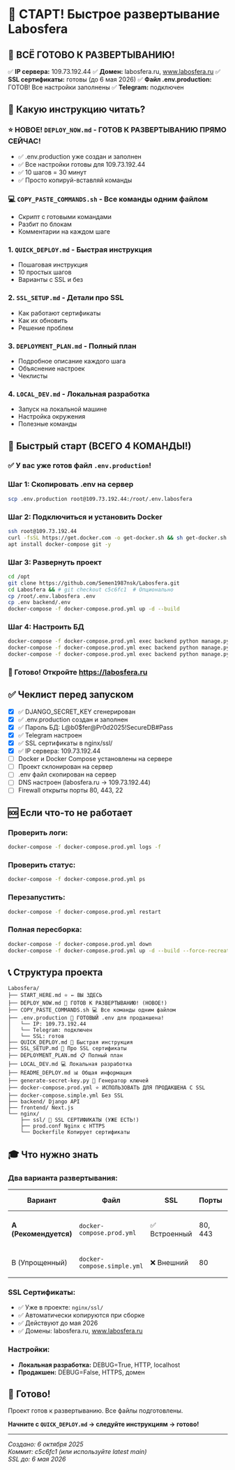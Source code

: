 # 🎯 СТАРТ! Быстрое развертывание Labosfera

## 🎉 ВСЁ ГОТОВО К РАЗВЕРТЫВАНИЮ!

✅ **IP сервера:** 109.73.192.44
✅ **Домен:** labosfera.ru, www.labosfera.ru
✅ **SSL сертификаты:** готовы (до 6 мая 2026)
✅ **Файл .env.production:** ГОТОВ! Все настройки заполнены
✅ **Telegram:** подключен

## 📖 Какую инструкцию читать?

### ⭐ **НОВОЕ! `DEPLOY_NOW.md`** - ГОТОВ К РАЗВЕРТЫВАНИЮ ПРЯМО СЕЙЧАС!
   - ✅ .env.production уже создан и заполнен
   - ✅ Все настройки готовы для 109.73.192.44
   - ✅ 10 шагов = 30 минут
   - ✅ Просто копируй-вставляй команды

### 💻 **`COPY_PASTE_COMMANDS.sh`** - Все команды одним файлом
   - Скрипт с готовыми командами
   - Разбит по блокам
   - Комментарии на каждом шаге

### 1. `QUICK_DEPLOY.md` - Быстрая инструкция
   - Пошаговая инструкция
   - 10 простых шагов
   - Варианты с SSL и без

### 2. `SSL_SETUP.md` - Детали про SSL
   - Как работают сертификаты
   - Как их обновить
   - Решение проблем

### 3. `DEPLOYMENT_PLAN.md` - Полный план
   - Подробное описание каждого шага
   - Объяснение настроек
   - Чеклисты

### 4. `LOCAL_DEV.md` - Локальная разработка
   - Запуск на локальной машине
   - Настройка окружения
   - Полезные команды

## 🚀 Быстрый старт (ВСЕГО 4 КОМАНДЫ!)

### ✅ У вас уже готов файл `.env.production`!

### Шаг 1: Скопировать .env на сервер

```bash
scp .env.production root@109.73.192.44:/root/.env.labosfera
```

### Шаг 2: Подключиться и установить Docker

```bash
ssh root@109.73.192.44
curl -fsSL https://get.docker.com -o get-docker.sh && sh get-docker.sh
apt install docker-compose git -y
```

### Шаг 3: Развернуть проект

```bash
cd /opt
git clone https://github.com/Semen1987nsk/Labosfera.git
cd Labosfera && # git checkout c5c6fc1  # Опционально
cp /root/.env.labosfera .env
cp .env backend/.env
docker-compose -f docker-compose.prod.yml up -d --build
```

### Шаг 4: Настроить БД

```bash
docker-compose -f docker-compose.prod.yml exec backend python manage.py migrate
docker-compose -f docker-compose.prod.yml exec backend python manage.py collectstatic --no-input
docker-compose -f docker-compose.prod.yml exec backend python manage.py createsuperuser
```

### 🎉 Готово! Откройте https://labosfera.ru

## ✅ Чеклист перед запуском

- [x] ✅ DJANGO_SECRET_KEY сгенерирован
- [x] ✅ .env.production создан и заполнен
- [x] ✅ Пароль БД: L@b0$fer@Pr0d2025!SecureDB#Pass
- [x] ✅ Telegram настроен
- [x] ✅ SSL сертификаты в nginx/ssl/
- [x] ✅ IP сервера: 109.73.192.44
- [ ] Docker и Docker Compose установлены на сервере
- [ ] Проект склонирован на сервер
- [ ] .env файл скопирован на сервер
- [ ] DNS настроен (labosfera.ru → 109.73.192.44)
- [ ] Firewall открыты порты 80, 443, 22

## 🆘 Если что-то не работает

### Проверить логи:
```bash
docker-compose -f docker-compose.prod.yml logs -f
```

### Проверить статус:
```bash
docker-compose -f docker-compose.prod.yml ps
```

### Перезапустить:
```bash
docker-compose -f docker-compose.prod.yml restart
```

### Полная пересборка:
```bash
docker-compose -f docker-compose.prod.yml down
docker-compose -f docker-compose.prod.yml up -d --build --force-recreate
```

## 📞 Структура проекта

```
Labosfera/
├── START_HERE.md ⭐ ← ВЫ ЗДЕСЬ
├── DEPLOY_NOW.md 🚀 ГОТОВ К РАЗВЕРТЫВАНИЮ! (НОВОЕ!)
├── COPY_PASTE_COMMANDS.sh 💻 Все команды одним файлом
├── .env.production 🔑 ГОТОВЫЙ .env для продакшена!
│   └── IP: 109.73.192.44
│   └── Telegram: подключен
│   └── SSL: готов
├── QUICK_DEPLOY.md 📖 Быстрая инструкция
├── SSL_SETUP.md 🔐 Про SSL сертификаты
├── DEPLOYMENT_PLAN.md 📋 Полный план
├── LOCAL_DEV.md 💻 Локальная разработка
├── README_DEPLOY.md 📊 Общая информация
├── generate-secret-key.py 🔑 Генератор ключей
├── docker-compose.prod.yml ⭐ ИСПОЛЬЗОВАТЬ ДЛЯ ПРОДАКШЕНА С SSL
├── docker-compose.simple.yml Без SSL
├── backend/ Django API
├── frontend/ Next.js
└── nginx/
    ├── ssl/ 🔐 SSL СЕРТИФИКАТЫ (УЖЕ ЕСТЬ!)
    ├── prod.conf Nginx с HTTPS
    └── Dockerfile Копирует сертификаты
```

## 🎓 Что нужно знать

### Два варианта развертывания:

| Вариант | Файл | SSL | Порты | Когда использовать |
|---------|------|-----|-------|-------------------|
| **A (Рекомендуется)** | `docker-compose.prod.yml` | ✅ Встроенный | 80, 443 | Полный контроль, готовые сертификаты |
| B (Упрощенный) | `docker-compose.simple.yml` | ❌ Внешний | 80 | SSL через панель хостинга |

### SSL Сертификаты:

- ✅ Уже в проекте: `nginx/ssl/`
- ✅ Автоматически копируются при сборке
- ✅ Действуют до мая 2026
- ✅ Домены: labosfera.ru, www.labosfera.ru

### Настройки:

- **Локальная разработка:** DEBUG=True, HTTP, localhost
- **Продакшен:** DEBUG=False, HTTPS, домен

## 🎉 Готово!

Проект готов к развертыванию. Все файлы подготовлены.

**Начните с `QUICK_DEPLOY.md` → следуйте инструкциям → готово!**

---

*Создано: 6 октября 2025*  
*Коммит: c5c6fc1 (или используйте latest main)*  
*SSL до: 6 мая 2026*
